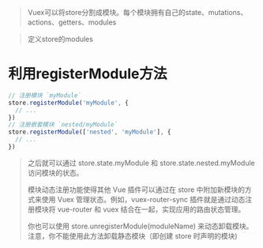 >Vuex可以将store分割成模块。每个模块拥有自己的state、mutations、actions、getters、modules

> 定义store的modules
# 利用registerModule方法

~~~js
// 注册模块 `myModule`
store.registerModule('myModule', {
  // ...
})
// 注册嵌套模块 `nested/myModule`
store.registerModule(['nested', 'myModule'], {
  // ...
})
~~~

> 之后就可以通过 store.state.myModule 和 store.state.nested.myModule 访问模块的状态。
> 
> 模块动态注册功能使得其他 Vue 插件可以通过在 store 中附加新模块的方式来使用 Vuex 管理状态。例如，vuex-router-sync 插件就是通过动态注册模块将 vue-router 和 vuex 结合在一起，实现应用的路由状态管理。
> 
> 你也可以使用 store.unregisterModule(moduleName) 来动态卸载模块。注意，你不能使用此方法卸载静态模块（即创建 store 时声明的模块)
